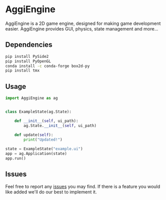 # AggiEngine

AggiEngine is a 2D game engine, designed for making game development easier. AggiEngine provides GUI, physics, state management and more...

## Dependencies

```bash
pip install PySide2
pip install PyOpenGL
conda install -c conda-forge box2d-py
pip install tmx
```

## Usage

```python
import AggiEngine as ag


class ExampleState(ag.State):

    def __init__(self, ui_path):
        ag.State.__init__(self, ui_path)
    
    def update(self):
        print("Updated!")

state = ExampleState("example.ui")
app = ag.Application(state)
app.run()
```

## Issues
Feel free to report any [issues](https://github.com/aggie-coding-club/AggiEngine/issues) you may find.
If there is a feature you would like added we'll do our best to implement it.
